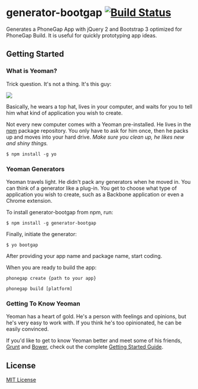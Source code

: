 # generator-bootgap [![Build Status](https://secure.travis-ci.org/ericrallen/generator-bootgap.png?branch=master)](https://travis-ci.org/ericrallen/generator-bootgap)

Generates a PhoneGap App with jQuery 2 and Bootstrap 3 optimized for PhoneGap Build. It is useful for quickly prototyping app ideas.


## Getting Started

### What is Yeoman?

Trick question. It's not a thing. It's this guy:

![](http://i.imgur.com/JHaAlBJ.png)

Basically, he wears a top hat, lives in your computer, and waits for you to tell him what kind of application you wish to create.

Not every new computer comes with a Yeoman pre-installed. He lives in the [npm](https://npmjs.org) package repository. You only have to ask for him once, then he packs up and moves into your hard drive. *Make sure you clean up, he likes new and shiny things.*

```
$ npm install -g yo
```

### Yeoman Generators

Yeoman travels light. He didn't pack any generators when he moved in. You can think of a generator like a plug-in. You get to choose what type of application you wish to create, such as a Backbone application or even a Chrome extension.

To install generator-bootgap from npm, run:

```
$ npm install -g generator-bootgap
```

Finally, initiate the generator:

```
$ yo bootgap
```

After providing your app name and package name, start coding.

When you are ready to build the app:

`phonegap create {path to your app}`

`phonegap build [platform]`

### Getting To Know Yeoman

Yeoman has a heart of gold. He's a person with feelings and opinions, but he's very easy to work with. If you think he's too opinionated, he can be easily convinced.

If you'd like to get to know Yeoman better and meet some of his friends, [Grunt](http://gruntjs.com) and [Bower](http://bower.io), check out the complete [Getting Started Guide](https://github.com/yeoman/yeoman/wiki/Getting-Started).


## License

[MIT License](http://en.wikipedia.org/wiki/MIT_License)
